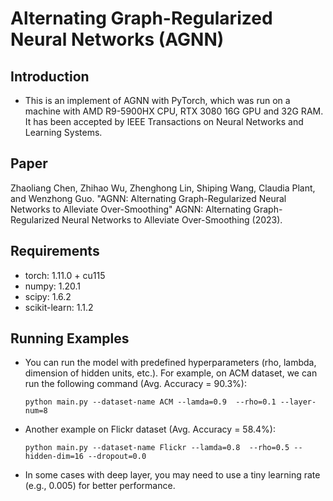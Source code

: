 # Alternating Graph-Regularized Neural Networks (AGNN)

## Introduction
- This is an implement of AGNN with PyTorch, which was run on a machine with AMD R9-5900HX CPU, RTX 3080 16G GPU and 32G RAM. It has been accepted by IEEE Transactions on Neural Networks and Learning Systems.

## Paper
Zhaoliang Chen, Zhihao Wu, Zhenghong Lin, Shiping Wang, Claudia Plant, and Wenzhong Guo. "AGNN: Alternating Graph-Regularized Neural Networks to Alleviate Over-Smoothing" AGNN: Alternating Graph-Regularized Neural Networks to Alleviate Over-Smoothing (2023).


## Requirements
- torch: 1.11.0 + cu115
- numpy: 1.20.1
- scipy: 1.6.2
- scikit-learn: 1.1.2

## Running Examples
  - You can run the model with predefined hyperparameters (rho, lambda, dimension of hidden units, etc.). For example, on ACM dataset, we can run the following command (Avg. Accuracy = 90.3%):
    ```
    python main.py --dataset-name ACM --lamda=0.9  --rho=0.1 --layer-num=8
    ```
  - Another example on Flickr dataset (Avg. Accuracy = 58.4%):
    ```
    python main.py --dataset-name Flickr --lamda=0.8  --rho=0.5 --hidden-dim=16 --dropout=0.0
    ```
  - In some cases with deep layer, you may need to use a tiny learning rate (e.g., 0.005) for better performance.



